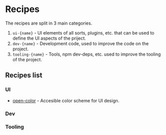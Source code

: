 # Recipes

The recipes are split in 3 main categories.

1. `ui-{name}` - UI elements of all sorts, plugins, etc. that can be used to define the UI aspects of the priject.
2. `dev-{name}` - Development code, used to improve the code on the project.
3. `tooling-{name}` - Tools, npm dev-deps, etc. used to improve the tooling of the project.

## Recipes list

### UI

* [open-color](ui-open-color.md) - Accesible color scheme for UI design.

### Dev

### Tooling